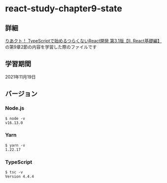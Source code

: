 # react-study-chapter9-state
## 詳細
[りあクト！ TypeScriptで始めるつらくないReact開発 第3.1版【Ⅱ. React基礎編】](https://oukayuka.booth.pm/)の第9章2節の内容を学習した際のファイルです
## 学習期間
2021年11月19日
## バージョン
### Node.js
```
$ node -v
v16.13.0
```
### Yarn
```
$ yarn -v
1.22.17
```
### TypeScript
```
$ tsc -v
Version 4.4.4
```
